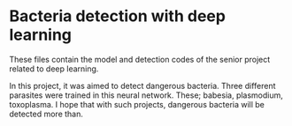 # Bacteria detection with deep learning
 These files contain the model and detection codes of the senior project related to deep learning.


In this project, it was aimed to detect dangerous bacteria. Three different parasites were trained in this neural network. These; babesia, plasmodium, toxoplasma.
I hope that with such projects, dangerous bacteria will be detected more than.
